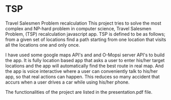 # TSP
Travel Salesmen Problem recalculation
This project tries to solve the most complex and NP-hard problem in computer science, Travel Salesmen Problem, (TSP) recalculation javascript app. 
TSP is defined to be as follows; from a given set of locations find a path starting from one location that visits all the locations one and only once.

I have used some google maps API's and and O-Mopsi server API's to build the app.
It is fully location based app that asks a user to enter his/her target locations and the app will automatically find the best route in real map.
And the app is voice interactive where a user can conveniently talk to his/her app, so that real actions can happen.
This reduces so many accident that accurs when a user drives a car while using his/her phone. 

The functionalities of the project are listed in the presentation.pdf file.
